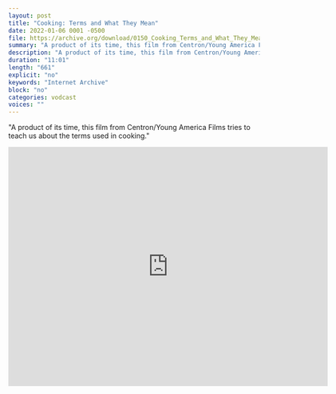 ```yaml
---
layout: post
title: "Cooking: Terms and What They Mean"
date: 2022-01-06 0001 -0500
file: https://archive.org/download/0150_Cooking_Terms_and_What_They_Mean/0150_Cooking_Terms_and_What_They_Mean_E00167_16_44_17_00_3mb.mp4
summary: "A product of its time, this film from Centron/Young America Films tries to teach us about the terms used in cooking."
description: "A product of its time, this film from Centron/Young America Films tries to teach us about the terms used in cooking."
duration: "11:01"
length: "661"
explicit: "no" 
keywords: "Internet Archive"
block: "no" 
categories: vodcast
voices: ""
---
```


"A product of its time, this film from Centron/Young America Films tries to teach us about the terms used in cooking."

<iframe src="https://archive.org/embed/0150_Cooking_Terms_and_What_They_Mean" width="640" height="480" frameborder="0" webkitallowfullscreen="true" mozallowfullscreen="true" allowfullscreen></iframe>

